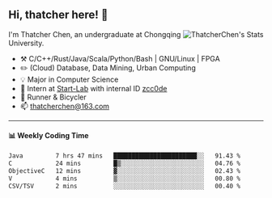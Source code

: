 ## Hi, thatcher here! :wave:

<img align="right" src="https://github-readme-stats.vercel.app/api?username=thatcherchen&title_color=333&text_color=777" alt="ThatcherChen's Stats" >

I'm Thatcher Chen, an undergraduate at Chongqing University.

- :hammer_and_pick:  C/C++/Rust/Java/Scala/Python/Bash | GNU/Linux | FPGA
- :pencil2:  (Cloud) Database, Data Mining, Urban Computing
- :bulb:   Major in Computer Science
- :telescope:  Intern at [Start-Lab](https://github.com/Spatio-Temporal-Lab) with internal ID [zcc0de](https://github.com/zcc0de)
- :seedling:  Runner & Bicycler
- :mailbox: thatcherchen@163.com

---

#### :bar_chart: Weekly Coding Time

<!--START_SECTION:waka-->

```txt
Java         7 hrs 47 mins   ███████████████████████░░   91.43 %
C            24 mins         █▒░░░░░░░░░░░░░░░░░░░░░░░   04.76 %
ObjectiveC   12 mins         ▓░░░░░░░░░░░░░░░░░░░░░░░░   02.43 %
V            4 mins          ▒░░░░░░░░░░░░░░░░░░░░░░░░   00.80 %
CSV/TSV      2 mins          ░░░░░░░░░░░░░░░░░░░░░░░░░   00.40 %
```

<!--END_SECTION:waka-->
